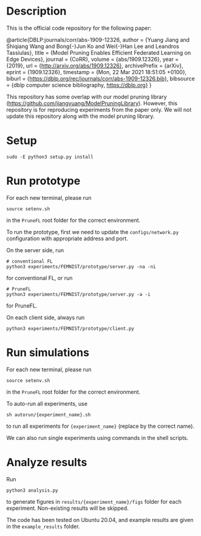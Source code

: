 # Description
This is the official code repository for the following paper:

@article{DBLP:journals/corr/abs-1909-12326,
  author    = {Yuang Jiang and
               Shiqiang Wang and
               Bong{-}Jun Ko and
               Wei{-}Han Lee and
               Leandros Tassiulas},
  title     = {Model Pruning Enables Efficient Federated Learning on Edge Devices},
  journal   = {CoRR},
  volume    = {abs/1909.12326},
  year      = {2019},
  url       = {http://arxiv.org/abs/1909.12326},
  archivePrefix = {arXiv},
  eprint    = {1909.12326},
  timestamp = {Mon, 22 Mar 2021 18:51:05 +0100},
  biburl    = {https://dblp.org/rec/journals/corr/abs-1909-12326.bib},
  bibsource = {dblp computer science bibliography, https://dblp.org}
}

This repository has some overlap with our model pruning library (https://github.com/jiangyuang/ModelPruningLibrary). However, this repository is for reproducing experiments from the paper only. We will not update this repository along with the model pruning library.

# Setup
```python3
sudo -E python3 setup.py install
```

# Run prototype 
For each new terminal, please run
```shell
source setenv.sh
```
in the `PruneFL` root folder for the correct environment.

To run the prototype, first we need to update the `configs/network.py` configuration with appropriate address and port.

On the server side, run
```python3
# conventional FL
python3 experiments/FEMNIST/prototype/server.py -na -ni
```
for conventional FL, or run
```python3
# PruneFL
python3 experiments/FEMNIST/prototype/server.py -a -i
```
for PruneFL.

On each client side, always run
```python3
python3 experiments/FEMNIST/prototype/client.py
```

# Run simulations
For each new terminal, please run
```shell
source setenv.sh
```
in the `PruneFL` root folder for the correct environment.

To auto-run all experiments, use
```shell
sh autorun/{experiment_name}.sh
```
to run all experiments for `{experiment_name}` (replace by the correct name).

We can also run single experiments using commands in the shell scripts.

# Analyze results
Run
```python3
python3 analysis.py
```
to generate figures in `results/{experiment_name}/figs` folder for each experiment. Non-existing results will be skipped.

The code has been tested on Ubuntu 20.04, and example results are given in the `example_results` folder.
